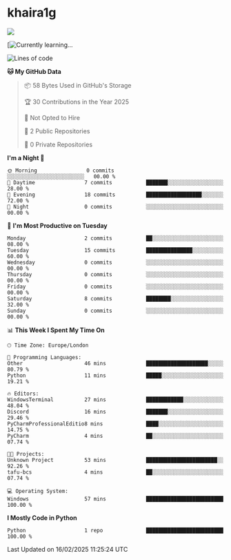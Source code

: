 # khaira1g

![](https://komarev.com/ghpvc/?username=khaira1g)

[![Currently learning...](https://github-readme-tech-stack.vercel.app/api/cards?title=Currently+learning...&lineCount=1&line1=python%2Cpython%2Cfff100%3Bhtml5%2Chtml5%2Cff5800%3Bcss%2Ccss%2C00e0ff%3Bjavascript%2Cjavascript%2Cfff100%3B)

<!--START_SECTION:waka-->
![Lines of code](https://img.shields.io/badge/From%20Hello%20World%20I%27ve%20Written-1.7%20thousand%20lines%20of%20code-blue)

**🐱 My GitHub Data** 

> 📦 58 Bytes Used in GitHub's Storage 
 > 
> 🏆 30 Contributions in the Year 2025
 > 
> 🚫 Not Opted to Hire
 > 
> 📜 2 Public Repositories 
 > 
> 🔑 0 Private Repositories 
 > 
**I'm a Night 🦉** 

```text
🌞 Morning                0 commits           ░░░░░░░░░░░░░░░░░░░░░░░░░   00.00 % 
🌆 Daytime                7 commits           ███████░░░░░░░░░░░░░░░░░░   28.00 % 
🌃 Evening                18 commits          ██████████████████░░░░░░░   72.00 % 
🌙 Night                  0 commits           ░░░░░░░░░░░░░░░░░░░░░░░░░   00.00 % 
```
📅 **I'm Most Productive on Tuesday** 

```text
Monday                   2 commits           ██░░░░░░░░░░░░░░░░░░░░░░░   08.00 % 
Tuesday                  15 commits          ███████████████░░░░░░░░░░   60.00 % 
Wednesday                0 commits           ░░░░░░░░░░░░░░░░░░░░░░░░░   00.00 % 
Thursday                 0 commits           ░░░░░░░░░░░░░░░░░░░░░░░░░   00.00 % 
Friday                   0 commits           ░░░░░░░░░░░░░░░░░░░░░░░░░   00.00 % 
Saturday                 8 commits           ████████░░░░░░░░░░░░░░░░░   32.00 % 
Sunday                   0 commits           ░░░░░░░░░░░░░░░░░░░░░░░░░   00.00 % 
```


📊 **This Week I Spent My Time On** 

```text
🕑︎ Time Zone: Europe/London

💬 Programming Languages: 
Other                    46 mins             ████████████████████░░░░░   80.79 % 
Python                   11 mins             █████░░░░░░░░░░░░░░░░░░░░   19.21 % 

🔥 Editors: 
WindowsTerminal          27 mins             ████████████░░░░░░░░░░░░░   48.04 % 
Discord                  16 mins             ███████░░░░░░░░░░░░░░░░░░   29.46 % 
PyCharmProfessionalEditio8 mins              ████░░░░░░░░░░░░░░░░░░░░░   14.75 % 
PyCharm                  4 mins              ██░░░░░░░░░░░░░░░░░░░░░░░   07.74 % 

🐱‍💻 Projects: 
Unknown Project          53 mins             ███████████████████████░░   92.26 % 
tafu-bcs                 4 mins              ██░░░░░░░░░░░░░░░░░░░░░░░   07.74 % 

💻 Operating System: 
Windows                  57 mins             █████████████████████████   100.00 % 
```

**I Mostly Code in Python** 

```text
Python                   1 repo              █████████████████████████   100.00 % 
```




 Last Updated on 16/02/2025 11:25:24 UTC
<!--END_SECTION:waka-->
